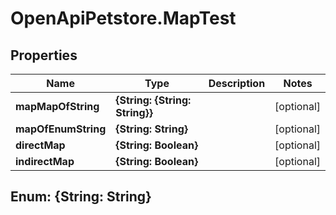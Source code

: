 # OpenApiPetstore.MapTest

## Properties
Name | Type | Description | Notes
------------ | ------------- | ------------- | -------------
**mapMapOfString** | **{String: {String: String}}** |  | [optional] 
**mapOfEnumString** | **{String: String}** |  | [optional] 
**directMap** | **{String: Boolean}** |  | [optional] 
**indirectMap** | **{String: Boolean}** |  | [optional] 


<a name="{String: String}"></a>
## Enum: {String: String}





